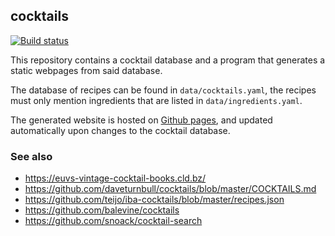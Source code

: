 ## cocktails

[![Build status](https://github.com/stevana/cocktails/actions/workflows/main.yml/badge.svg)](https://github.com/stevana/cocktails/actions)

This repository contains a cocktail database and a program that
generates a static webpages from said database.

The database of recipes can be found in `data/cocktails.yaml`, the
recipes must only mention ingredients that are listed in
`data/ingredients.yaml`.

The generated website is hosted on [Github
pages](https://stevana.github.io/cocktails), and updated automatically upon
changes to the cocktail database.

### See also

  * https://euvs-vintage-cocktail-books.cld.bz/
  * https://github.com/daveturnbull/cocktails/blob/master/COCKTAILS.md
  * https://github.com/teijo/iba-cocktails/blob/master/recipes.json
  * https://github.com/balevine/cocktails
  * https://github.com/snoack/cocktail-search
